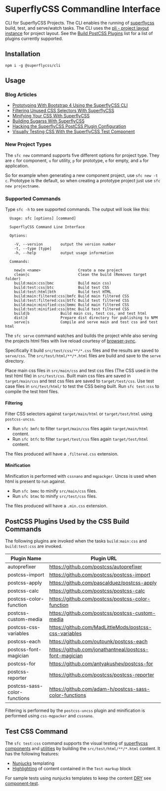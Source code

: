 # SuperflyCSS Commandline Interface

CLI for SuperflyCSS Projects.  The CLI enables the running of [superflycss](https://github.com/superflycss) build, test, and serve/watch tasks.  The CLI uses the [pli - project layout instance](https://github.com/superflycss/pli) for project layout.  See the [Build PostCSS Plugins](https://github.com/superflycss/clid#plugins) list for a list of plugins currently supported.

## Installation

`npm i -g @superflycss/cli`

## Usage

### Blog Articles

- [Prototyping With Bootstrap 4 Using the SuperflyCSS CLI](https://medium.com/@ole.ersoy/prototyping-with-bootstrap-4-using-the-superflycss-cli-a40ec24237c2)
- [Filtering Unused CSS Selectors With SuperflyCSS](https://medium.com/@ole.ersoy/filtering-unused-css-selectors-with-superflycss-69075e567574)
- [Minifying Your CSS With SuperflyCSS](https://medium.com/@ole.ersoy/minifying-your-css-with-superflycss-8c1b9468beae)
- [Building Sugarss With SuperflyCSS](https://medium.com/@ole.ersoy/building-sugarss-with-superflycss-b38a09d17930)
- [Hacking the SuperflyCSS PostCSS Plugin Configuration](https://medium.com/@ole.ersoy/hacking-the-superflycss-cli-postcss-plugin-configuration-b5157ff5f2e3)
- [Visually Testing CSS With the SuperflyCSS Test Component](https://medium.com/@ole.ersoy/visually-testing-css-with-the-superflycss-test-component-963327abf0e2)


### New Project Types
The `sfc new` command supports five different options for project type.  They are `c` for component, `u` for utility, `p` for prototype, `e` for empty, and `a` for application.

So for example when generating a new component project, use `sfc new -t c`.  Prototype is the default, so when creating a prototype project just use `sfc new projectname`.

### Supported Commands

Type `sfc -h` to see supported commands.  The output will look like this:

``` console
  Usage: sfc [options] [command]

  SuperflyCSS Command Line Interface

  Options:

    -V, --version        output the version number
    -t, --type [type]    
    -h, --help           output usage information

  Commands:

    new|n <name>                 Create a new project
    clean|c                      Clean the build (Removes target folder)
    build:main:css|bmc           Build main css)
    build:test:css|btc           Build test CSS
    build:test:html|bth          Build test HTML
    build:main:filtered:css|bmfc Build main filtered CSS
    build:test:filtered:css|btfc Build test filtered CSS
    build:main:minified:css|bmmc Build main filtered CSS
    build:test:minified:css|btmc Build test filtered CSS
    build|b              Build main css, test css, and test html
    dist|d               Prepare dist directory for publishing to NPM
    serve|s              Compile and serve main and test css and test html
```

The `sfc serve` command watches and builds the project while also serving the projects html files with live reload courtesy of [browser-sync](https://browsersync.io/).

Specifically it build `src/test/css/**/*.css` files and the results are saved to `serve/css`.  The `src/test/html/**/*.html` files are build and save to the `serve` directory.

Place main css files in `src/main/css` and test css files (The CSS used in the test html file) in `src/test/css`.  Built main css files are saved in `target/main/css` and test css files are saved to `target/test/css`.  Use test case files in `src/test/html/` to test the CSS being built.  Run `sfc test:css` to compile the test html files.

#### Filtering

Filter CSS selectors against `target/main/html` or `target/test/html` using `postcss-uncss`.

- Run `sfc bmfc` to filter `target/main/css` files again `target/main/html` content.  
- Run `sfc btfc` to filter `target/test/css` files again `target/test/html` content.  

The files produced will have a `.filtered.css` extension.

#### Minification

Minification is performed with `cssnano` and `mqpackger`.  Uncss is used when html is present to run against.

- Run `sfc bmmc` to minify `src/main/css` files.  
- Run `sfc btmc` to minify `src/test/css` files.

The files produced will have a `.min.css` extension.

## PostCSS Plugins Used by the CSS Build Commands

The following plugins are invoked when the tasks `build:main:css` and `build:test:css` are invoked.


| Plugin Name                  | Plugin URL                                             |
|------------------------------|--------------------------------------------------------|
| autoprefixer                 | https://github.com/postcss/autoprefixer                |
| postcss-import               | https://github.com/postcss/postcss-import              |
| postcss-apply                | https://github.com/pascalduez/postcss-apply            |
| postcss-calc                 | https://github.com/postcss/postcss-calc                |
| postcss-color-function       | https://github.com/postcss/postcss-color-function      |
| postcss-custom-media         | https://github.com/postcss/postcss-custom-media        |
| postcss-css-variables        | https://github.com/MadLittleMods/postcss-css-variables |
| postcss-each                 | https://github.com/outpunk/postcss-each                |
| postcss-font-magician        | https://github.com/jonathantneal/postcss-font-magician |
| postcss-for                  | https://github.com/antyakushev/postcss-for             |
| postcss-reporter             | https://github.com/postcss/postcss-reporter            |
| postcss-sass-color-functions | https://github.com/adam-h/postcss-sass-color-functions |

Filtering is performed by the `postcss-uncss` plugin and minification is performed using `css-mqpacker` and `cssnano`.

## Test CSS Command

The `sfc test:css` command supports the visual testing of [superflycss](https://github.com/superflycss/superflycss) [components](https://github.com/superflycss?utf8=%E2%9C%93&q=components&type=&language=) and [utilities](https://github.com/superflycss?utf8=%E2%9C%93&q=utilities&type=&language=) by building the `src/test/html/**/*.html` content.  It has the following features:
- [Nunjucks](https://mozilla.github.io/nunjucks/) templating
- [Highlighting](https://highlightjs.org/) of content contained in the `Test-markup` block

For sample tests using nunjucks templates to keep the content [DRY](https://en.wikipedia.org/wiki/Don%27t_repeat_yourself) see [component-test](https://github.com/superflycss/component-test).